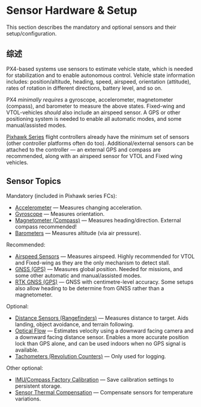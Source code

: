 # Sensor Hardware & Setup

This section describes the mandatory and optional sensors and their setup/configuration.

## 综述

PX4-based systems use sensors to estimate vehicle state, which is needed for stabilization and to enable autonomous control.
Vehicle state information includes: position/altitude, heading, speed, airspeed, orientation (attitude), rates of rotation in different directions, battery level, and so on.

PX4 _minimally requires_ a gyroscope, accelerometer, magnetometer (compass), and barometer to measure the above states.
Fixed-wing and VTOL-vehicles _should_ also include an airspeed sensor.
A GPS or other positioning system is needed to enable all automatic modes, and some manual/assisted modes.

[Pixhawk Series](../flight_controller/pixhawk_series.md) flight controllers already have the minimum set of sensors (other controller platforms often do too).
Additional/external sensors can be attached to the controller — an external GPS and compass are recommended, along with an airspeed sensor for VTOL and Fixed wing vehicles.

## Sensor Topics

Mandatory (included in Pixhawk series FCs):

- [Accelerometer](../sensor/accelerometer.md) — Measures changing acceleration.
- [Gyroscope](../sensor/gyroscope.md) — Measures orientation.
- [Magnetometer (Compass)](../gps_compass/magnetometer.md) — Measures heading/direction.
  External compass recommended!
- [Barometers](../sensor/barometer.md) — Measures altitude (via air pressure).

Recommended:

- [Airspeed Sensors](../sensor/airspeed.md) — Measures airspeed.
  Highly recommended for VTOL and Fixed-wing as they are the only mechanism to detect stall.
- [GNSS (GPS)](../gps_compass/index.md) — Measures global position.
  Needed for missions, and some other automatic and manual/assisted modes.
- [RTK GNSS (GPS)](../gps_compass/rtk_gps.md) — GNSS with centimetre-level accuracy.
  Some setups also allow heading to be determine from GNSS rather than a magnetometer.

Optional:

- [Distance Sensors (Rangefinders)](../sensor/rangefinders.md) — Measures distance to target.
  Aids landing, object avoidance, and terrain following.
- [Optical Flow](../sensor/optical_flow.md) — Estimates velocity using a downward facing camera and a downward facing distance sensor.
  Enables a more accurate position lock than GPS alone, and can be used indoors when no GPS signal is available.
- [Tachometers (Revolution Counters)](../sensor/tachometers.md) — Only used for logging.

Other optional:

- [IMU/Compass Factory Calibration](../advanced_config/imu_factory_calibration.md) — Save calibration settings to persistent storage.
- [Sensor Thermal Compensation](../advanced_config/sensor_thermal_calibration.md) — Compensate sensors for temperature variations.
